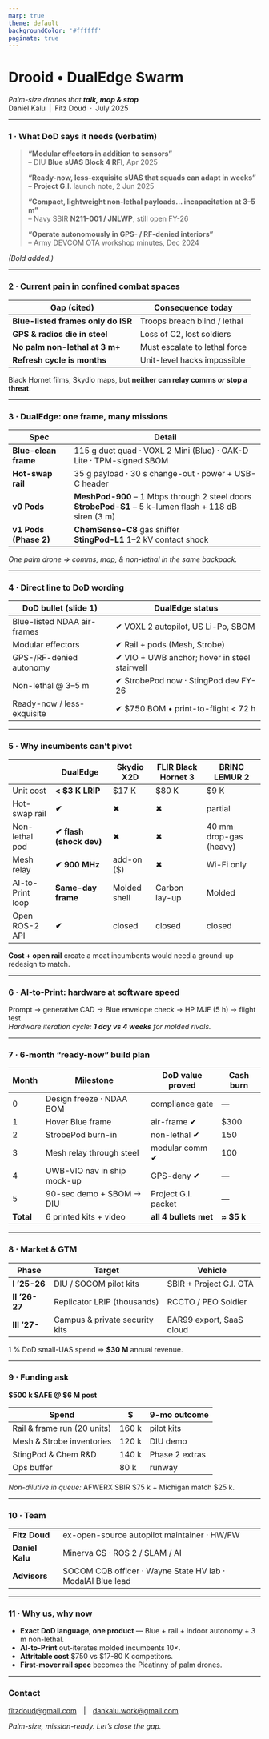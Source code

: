 ```yaml
---
marp: true
theme: default
backgroundColor: '#ffffff'
paginate: true
---
```


# **Drooid • DualEdge Swarm**  
*Palm-size drones that **talk, map & stop***  
Daniel Kalu | Fitz Doud · July 2025

---

### **1 · What DoD says it needs (verbatim)**

> **“Modular effectors in addition to sensors”**  
> – DIU **Blue sUAS Block 4 RFI**, Apr 2025  
>
> **“Ready-now, less-exquisite sUAS that squads can adapt in weeks”**  
> – **Project G.I.** launch note, 2 Jun 2025  
>
> **“Compact, lightweight non-lethal payloads… incapacitation at **3–5 m**”**  
> – Navy SBIR **N211-001 / JNLWP**, still open FY-26  
>
> **“Operate autonomously in GPS- / RF-denied interiors”**  
> – Army DEVCOM OTA workshop minutes, Dec 2024  

*(Bold added.)*

---

### **2 · Current pain in confined combat spaces**

| Gap (cited) | Consequence today |
|-------------|------------------|
| **Blue-listed frames only do ISR** | Troops breach blind / lethal |
| **GPS & radios die in steel** | Loss of C2, lost soldiers |
| **No palm non-lethal at 3 m+** | Must escalate to lethal force |
| **Refresh cycle is months** | Unit-level hacks impossible |

Black Hornet films, Skydio maps, but **neither can relay comms *or* stop a threat**.

---

### **3 · DualEdge: one frame, many missions**

| Spec | Detail |
|------|--------|
| **Blue-clean frame** | 115 g duct quad · VOXL 2 Mini (Blue) · OAK-D Lite · TPM-signed SBOM |
| **Hot-swap rail** | 35 g payload · 30 s change-out · power + USB-C header |
| **v0 Pods** | **MeshPod-900** – 1 Mbps through 2 steel doors  <br>**StrobePod-S1** – 5 k-lumen flash + 118 dB siren (3 m) |
| **v1 Pods (Phase 2)** | **ChemSense-C8** gas sniffer  <br>**StingPod-L1** 1–2 kV contact shock |

*One palm drone ⇒ comms, map, & non-lethal in the same backpack.*

---

### **4 · Direct line to DoD wording**

| DoD bullet (slide 1) | **DualEdge** status |
|----------------------|---------------------|
| Blue-listed NDAA air-frames | ✔ VOXL 2 autopilot, US Li-Po, SBOM |
| Modular effectors | ✔ Rail + pods (Mesh, Strobe) |
| GPS-/RF-denied autonomy | ✔ VIO + UWB anchor; hover in steel stairwell |
| Non-lethal @ 3–5 m | ✔ StrobePod now · StingPod dev FY-26 |
| Ready-now / less-exquisite | ✔ \$750 BOM • print-to-flight < 72 h |

---

### **5 · Why incumbents can’t pivot**

|          | **DualEdge** | Skydio X2D | FLIR Black Hornet 3 | BRINC LEMUR 2 |
|----------|--------------|------------|--------------------|--------------|
| Unit cost | **\< \$3 K LRIP** | \$17 K | \$80 K | \$9 K |
| Hot-swap rail | **✔** | ✖ | ✖ | partial |
| Non-lethal pod | **✔ flash (shock dev)** | ✖ | ✖ | 40 mm drop-gas (heavy) |
| Mesh relay | **✔ 900 MHz** | add-on ($) | ✖ | Wi-Fi only |
| AI-to-Print loop | **Same-day frame** | Molded shell | Carbon lay-up | Molded |
| Open ROS-2 API | **✔** | closed | closed | closed |

**Cost + open rail** create a moat incumbents would need a ground-up redesign to match.

---

### **6 · AI-to-Print: hardware at software speed**

Prompt → generative CAD → Blue envelope check → HP MJF (5 h) → flight test  
*Hardware iteration cycle: **1 day vs 4 weeks** for molded rivals.*

---

### **7 · 6-month “ready-now” build plan**

| Month | Milestone | DoD value proved | Cash burn |
|-------|-----------|------------------|-----------|
| 0 | Design freeze · NDAA BOM | compliance gate | — |
| 1 | Hover Blue frame | air-frame ✔ | \$300 |
| 2 | StrobePod burn-in | non-lethal ✔ | 150 |
| 3 | Mesh relay through steel | modular comm ✔ | 100 |
| 4 | UWB-VIO nav in ship mock-up | GPS-deny ✔ | — |
| 5 | 90-sec demo + SBOM → DIU | Project G.I. packet | — |
| **Total** | 6 printed kits + video | **all 4 bullets met** | **≈ \$5 k** |

---

### **8 · Market & GTM**

| Phase | Target | Vehicle |
|-------|--------|---------|
| **I ’25-26** | DIU / SOCOM pilot kits | SBIR + Project G.I. OTA |
| **II ’26-27** | Replicator LRIP (thousands) | RCCTO / PEO Soldier |
| **III ’27-** | Campus & private security kits | EAR99 export, SaaS cloud |

1 % DoD small-UAS spend ⇒ **\$30 M** annual revenue.

---

### **9 · Funding ask**

**\$500 k SAFE @ \$6 M post**  

| Spend | \$ | 9-mo outcome |
|-------|----|--------------|
| Rail & frame run (20 units) | 160 k | pilot kits |
| Mesh & Strobe inventories | 120 k | DIU demo |
| StingPod & Chem R&D | 140 k | Phase 2 extras |
| Ops buffer | 80 k | runway |

*Non-dilutive in queue:* AFWERX SBIR \$75 k + Michigan match \$25 k.

---

### **10 · Team**

| | |
|---|---|
| **Fitz Doud** | ex-open-source autopilot maintainer · HW/FW |
| **Daniel Kalu** | Minerva CS · ROS 2 / SLAM / AI |
| **Advisors** | SOCOM CQB officer · Wayne State HV lab · ModalAI Blue lead |

---

### **11 · Why us, why now**

* **Exact DoD language, one product** — Blue + rail + indoor autonomy + 3 m non-lethal.  
* **AI-to-Print** out-iterates molded incumbents 10×.  
* **Attritable cost** \$750 vs \$17-80 K competitors.  
* **First-mover rail spec** becomes the Picatinny of palm drones.

---

### **Contact**

fitzdoud@gmail.com | dankalu.work@gmail.com  

*Palm-size, mission-ready. Let’s close the gap.*
